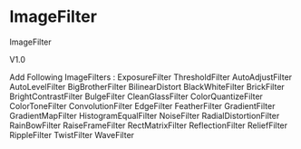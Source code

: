 ImageFilter
===========

ImageFilter

V1.0

Add Following ImageFilters :
ExposureFilter
ThresholdFilter
AutoAdjustFilter
AutoLevelFilter
BigBrotherFilter
BilinearDistort
BlackWhiteFilter
BrickFilter
BrightContrastFilter
BulgeFilter
CleanGlassFilter
ColorQuantizeFilter
ColorToneFilter
ConvolutionFilter
EdgeFilter
FeatherFilter
GradientFilter
GradientMapFilter
HistogramEqualFilter
NoiseFilter
RadialDistortionFilter
RainBowFilter
RaiseFrameFilter
RectMatrixFilter
ReflectionFilter
ReliefFilter
RippleFilter
TwistFilter
WaveFilter
